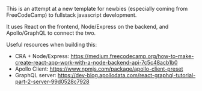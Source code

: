 This is an attempt at a new template for newbies (especially coming from FreeCodeCamp) to fullstack javascript development.

It uses React on the frontend, Node/Express on the backend, and Apollo/GraphQL to connect the two.

Useful resources when building this:

- CRA + Node/Express: https://medium.freecodecamp.org/how-to-make-create-react-app-work-with-a-node-backend-api-7c5c48acb1b0
- Apollo Client: https://www.npmjs.com/package/apollo-client-preset
- GraphQL server: https://dev-blog.apollodata.com/react-graphql-tutorial-part-2-server-99d0528c7928